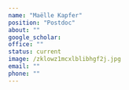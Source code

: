 ```yaml
---
name: "Maëlle Kapfer"
position: "Postdoc"
about: ""
google_scholar: 
office: ""
status: current
image: /zklowz1mcxlblibhgf2j.jpg
email: ""
phone: ""
---
```

